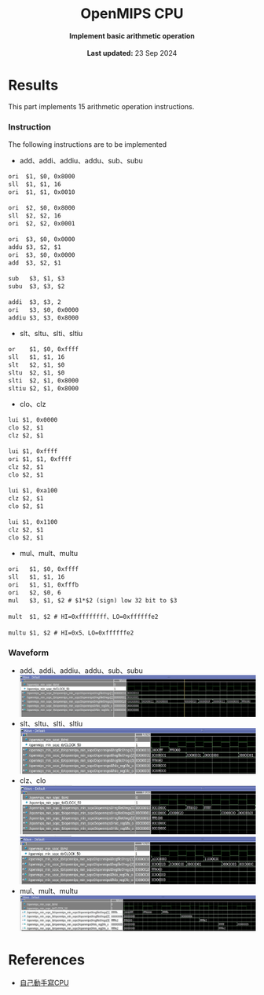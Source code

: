 <center>
    <h1 align="center">OpenMIPS CPU</h1>
    <h4 align="center">Implement basic arithmetic operation</strong> </h4>
    <p align="center">
        <strong>Last updated:</strong> 23 Sep 2024<br>
    </p> 
</center>

# Results
This part implements 15 arithmetic operation instructions.

### Instruction

The following instructions are to be implemented
* add、addi、addiu、addu、sub、subu
```
ori  $1, $0, 0x8000
sll  $1, $1, 16
ori  $1, $1, 0x0010

ori  $2, $0, 0x8000
sll  $2, $2, 16
ori  $2, $2, 0x0001

ori  $3, $0, 0x0000
addu $3, $2, $1
ori  $3, $0, 0x0000
add  $3, $2, $1

sub   $3, $1, $3
subu  $3, $3, $2

addi  $3, $3, 2
ori   $3, $0, 0x0000
addiu $3, $3, 0x8000
```
* slt、sltu、slti、sltiu
```
or    $1, $0, 0xffff
sll   $1, $1, 16
slt   $2, $1, $0
sltu  $2, $1, $0
slti  $2, $1, 0x8000
sltiu $2, $1, 0x8000
```
* clo、clz
```
lui $1, 0x0000
clo $2, $1
clz $2, $1

lui $1, 0xffff
ori $1, $1, 0xffff
clz $2, $1
clo $2, $1

lui $1, 0xa100
clz $2, $1
clo $2, $1

lui $1, 0x1100
clz $2, $1
clo $2, $1
```
* mul、mult、multu
```
ori   $1, $0, 0xffff
sll   $1, $1, 16
ori   $1, $1, 0xfffb
ori   $2, $0, 6
mul   $3, $1, $2 # $1*$2 (sign) low 32 bit to $3

mult  $1, $2 # HI=0xffffffff、LO=0xffffffe2

multu $1, $2 # HI=0x5、LO=0xffffffe2
```

### Waveform
* add、addi、addiu、addu、sub、subu
![waveform_1](img/waveform_1.jpg)
* slt、sltu、slti、sltiu
![waveform_2](img/waveform_2.jpg)
* clz、clo
![waveform_3](img/waveform_3.jpg)
![waveform_4](img/waveform_4.jpg)
* mul、mult、multu
![waveform_5](img/waveform_5.jpg)

# References
* [自己動手寫CPU](https://www.books.com.tw/products/0010676982)